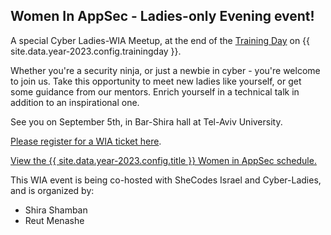 ---
---

## Women In AppSec - Ladies-only Evening event! 
A special Cyber Ladies-WIA Meetup, at the end of the [Training Day](Training) on {{ site.data.year-2023.config.trainingday }}.

Whether you're a security ninja, or just a newbie in cyber - you're welcome to join us. Take this opportunity to meet new ladies like yourself, or get some guidance from our mentors. Enrich yourself in a technical talk in addition to an inspirational one.

See you on September 5th, in Bar-Shira hall at Tel-Aviv University.

[Please register for a WIA ticket here](Register).


<a id="sched-embed" href="https://{{ site.data.year-2023.config.sched }}/list/descriptions/type/WIA" data-sched-bg="dark">View the {{ site.data.year-2023.config.title }} Women in AppSec schedule.</a>
<script type="text/javascript" src="https://{{ site.data.year-2023.config.sched }}/js/embed.js"></script>


This WIA event is being co-hosted with SheCodes Israel and Cyber-Ladies, and is organized by: 

- Shira Shamban 
- Reut Menashe

